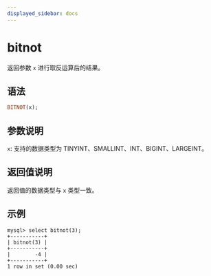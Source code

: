 ```yaml
---
displayed_sidebar: docs
---
```


# bitnot



返回参数 `x` 进行取反运算后的结果。

## 语法

```Haskell
BITNOT(x);
```

## 参数说明

`x`: 支持的数据类型为 TINYINT、SMALLINT、INT、BIGINT、LARGEINT。

## 返回值说明

返回值的数据类型与 `x` 类型一致。

## 示例

```Plain Text
mysql> select bitnot(3);
+-----------+
| bitnot(3) |
+-----------+
|        -4 |
+-----------+
1 row in set (0.00 sec)
```
